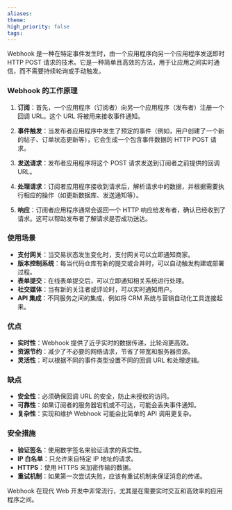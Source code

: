 ```yaml
---
aliases: 
theme: 
high_priority: false
tags:
---
```

Webhook 是一种在特定事件发生时，由一个应用程序向另一个应用程序发送即时 HTTP POST 请求的技术。它是一种简单且高效的方法，用于让应用之间实时通信，而不需要持续轮询或手动触发。

### Webhook 的工作原理

1. **订阅**：首先，一个应用程序（订阅者）向另一个应用程序（发布者）注册一个回调 URL。这个 URL 将被用来接收事件通知。

2. **事件触发**：当发布者应用程序中发生了预定的事件（例如，用户创建了一个新的帖子、订单状态更新等），它会生成一个包含事件数据的 HTTP POST 请求。

3. **发送请求**：发布者应用程序将这个 POST 请求发送到订阅者之前提供的回调 URL。

4. **处理请求**：订阅者应用程序接收到请求后，解析请求中的数据，并根据需要执行相应的操作（如更新数据库、发送通知等）。

5. **响应**：订阅者应用程序通常会返回一个 HTTP 响应给发布者，确认已经收到了请求。这可以帮助发布者了解请求是否成功送达。

### 使用场景

- **支付网关**：当交易状态发生变化时，支付网关可以立即通知商家。
- **版本控制系统**：每当代码仓库有新的提交或合并时，可以自动触发构建或部署过程。
- **表单提交**：在线表单提交后，可以立即通知相关系统进行处理。
- **社交媒体**：当有新的关注者或评论时，可以实时通知用户。
- **API 集成**：不同服务之间的集成，例如将 CRM 系统与营销自动化工具连接起来。

### 优点

- **实时性**：Webhook 提供了近乎实时的数据传递，比轮询更高效。
- **资源节约**：减少了不必要的网络请求，节省了带宽和服务器资源。
- **灵活性**：可以根据不同的事件类型设置不同的回调 URL 和处理逻辑。

### 缺点

- **安全性**：必须确保回调 URL 的安全，防止未授权的访问。
- **可靠性**：如果订阅者的服务器宕机或不可达，可能会丢失事件通知。
- **复杂性**：实现和维护 Webhook 可能会比简单的 API 调用更复杂。

### 安全措施

- **验证签名**：使用数字签名来验证请求的真实性。
- **IP 白名单**：只允许来自特定 IP 地址的请求。
- **HTTPS**：使用 HTTPS 来加密传输的数据。
- **重试机制**：如果第一次尝试失败，应该有重试机制来保证消息的传递。

Webhook 在现代 Web 开发中非常流行，尤其是在需要实时交互和高效率的应用程序之间。
